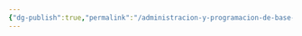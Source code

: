 ```yaml
---
{"dg-publish":true,"permalink":"/administracion-y-programacion-de-base-de-datos/administracion-y-programacion-de-base-de-datos/"}
---
```


